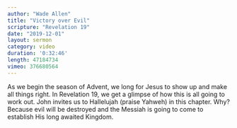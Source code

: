 ```yaml
---
author: "Wade Allen"
title: "Victory over Evil"
scripture: "Revelation 19"
date: "2019-12-01"
layout: sermon
category: video
duration: '0:32:46' 
length: 47184734
vimeo: 376680564 
---
```


As we begin the season of Advent, we long for Jesus to show up and make all things right. In Revelation 19, we get a glimpse of how this is all going to work out. John invites us to Hallelujah (praise Yahweh) in this chapter. Why? Because evil will be destroyed and the Messiah is going to come to establish His long awaited Kingdom.
